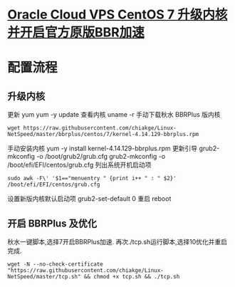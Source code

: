 # [Oracle Cloud VPS CentOS 7 升级内核并开启官方原版BBR加速](https://github.com/yyaf/yyaf-blog/issues/6)

# 配置流程
## 升级内核
更新 yum
yum -y update
查看内核
uname -r
手动下载秋水 BBRPlus 版内核
```
wget https://raw.githubusercontent.com/chiakge/Linux-NetSpeed/master/bbrplus/centos/7/kernel-4.14.129-bbrplus.rpm
```
手动安装内核
yum -y install kernel-4.14.129-bbrplus.rpm
更新引导
grub2-mkconfig -o /boot/grub2/grub.cfg
grub2-mkconfig -o /boot/efi/EFI/centos/grub.cfg
列出系统开机启动项
```
sudo awk -F\' '$1=="menuentry " {print i++ " : " $2}' /boot/efi/EFI/centos/grub.cfg
```
设置新版内核默认启动项
grub2-set-default 0
重启
reboot
## 开启 BBRPlus 及优化
秋水一键脚本,选择7开启BBRPlus加速.
再次./tcp.sh运行脚本,选择10优化并重启完成.
```
wget -N --no-check-certificate "https://raw.githubusercontent.com/chiakge/Linux-NetSpeed/master/tcp.sh" && chmod +x tcp.sh && ./tcp.sh
```